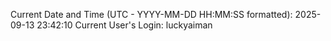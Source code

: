 Current Date and Time (UTC - YYYY-MM-DD HH:MM:SS formatted): 2025-09-13 23:42:10
Current User's Login: luckyaiman
